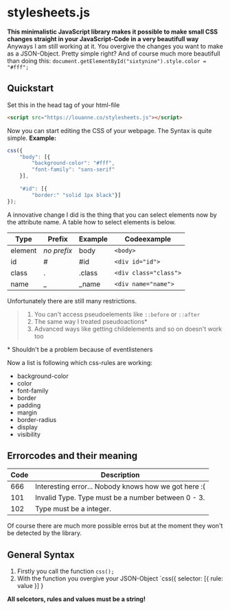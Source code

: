 # stylesheets.js

**This minimalistic JavaScript library makes it possible to make small CSS changes straight in your JavaScript-Code in a very beautifull way**
Anyways I am still working at it. You overgive the changes you want to make as a JSON-Object. Pretty simple right? And of course much more beautifull than doing this: `document.getElementById("sixtynine").style.color = "#fff";`

## Quickstart
Set this in the head tag of your html-file
```html
<script src="https://louanne.co/stylesheets.js"></script>
```

Now you can start editing the CSS of your webpage. The Syntax is quite simple.
**Example:**
```js
css({
    "body": [{
        "background-color": "#fff",
        "font-family": "sans-serif" 
    }], 
    
    "#id": [{
        "border:" "solid 1px black"}]
});
```

A innovative change I did is the thing that you can select elements now by the attribute name. A table how to select elements is below.

| Type    | Prefix      | Example| Codeexample           |
|---------|-------------|--------|-----------------------|
| element | _no prefix_ | body   | `<body>`              |
| id      | #           | #id    | `<div id="id">`       |
| class   | .           | .class | `<div class="class">` |
| name    | _           | \_name  | `<div name="name">`   |

Unfortunately there are still many restrictions.

> 1. You can't access pseudoelements like `::before` or `::after`
> 2. The same way I treated pseudoactions\*
> 3. Advanced ways like getting childelements and so on doesn't work too

\* Shouldn't be a problem because of eventlisteners 

Now a list is following which css-rules are working:
- background\-color
- color
- font-family
- border
- padding
- margin
- border-radius
- display
- visibility

## Errorcodes and their meaning

| Code | Description                                          |
|------|------------------------------------------------------|
| 666  | Interesting error... Nobody knows how we got here :( |
| 101  | Invalid Type. Type must be a number between 0 - 3.   |
| 102  | Type must be a integer.

Of course there are much more possible erros but at the moment they won't be detected by the library.

## General Syntax
1. Firstly you call the function `css();`
2. With the function you overgive your JSON-Object `css({ selector: [{ rule: value }] }

**All selcetors, rules and values must be a string!**

